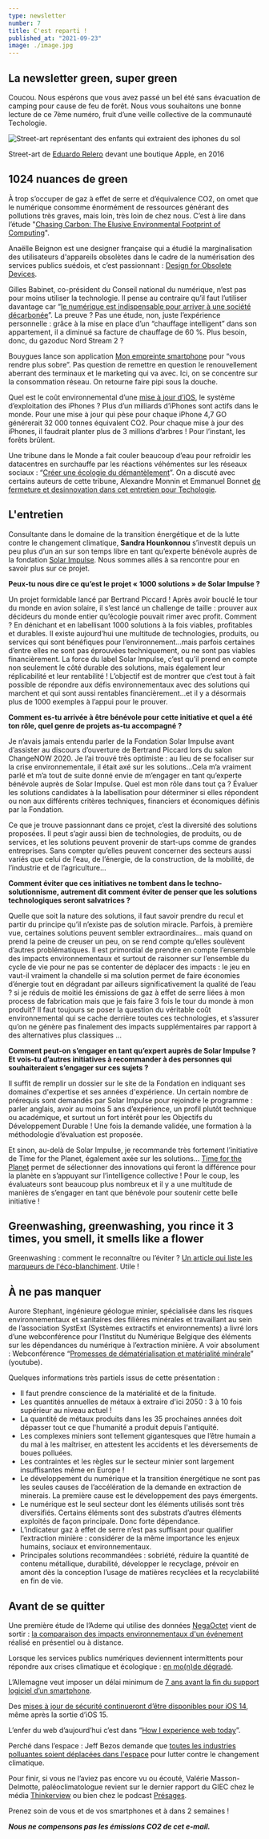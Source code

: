 ```yaml
---
type: newsletter
number: 7
title: C'est reparti !
published_at: "2021-09-23"
image: ./image.jpg
---
```


## La newsletter green, super green

Coucou. Nous espérons que vous avez passé un bel été sans évacuation de camping pour cause de feu de forêt. Nous vous souhaitons une bonne lecture de ce 7ème numéro, fruit d’une veille collective de la communauté Techologie.

![Street-art représentant des enfants qui extraient des iphones du sol](./image.jpg)

Street-art de [Eduardo Relero](https://www.eduardorelero.com/) devant une boutique Apple, en 2016

## 1024 nuances de green

À trop s’occuper de gaz à effet de serre et d’équivalence CO2, on omet que le numérique consomme énormément de ressources générant des pollutions très graves, mais loin, très loin de chez nous. C’est à lire dans l’étude "[Chasing Carbon: The Elusive Environmental Footprint of Computing](https://arxiv.org/pdf/2011.02839.pdf)".

Anaëlle Beignon est une designer française qui a étudié la marginalisation des utilisateurs d'appareils obsolètes dans le cadre de la numérisation des services publics suédois, et c’est passionnant : [Design for Obsolete Devices](https://anaellebeignon.fr/design-for-obsolete-devices.html).

Gilles Babinet, co-président du Conseil national du numérique, n’est pas pour moins utiliser la technologie. Il pense au contraire qu’il faut l’utiliser davantage car “[le numérique est indispensable pour arriver à une société décarbonée](https://www.wedemain.fr/dechiffrer/le-numerique-est-indispensable-pour-arriver-a-une-societe-decarbonee/)”. La preuve ? Pas une étude, non, juste l’expérience personnelle : grâce à la mise en place d’un “chauffage intelligent” dans son appartement, il a diminué sa facture de chauffage de 60 %. Plus besoin, donc, du gazoduc Nord Stream 2 ?

Bouygues lance son application [Mon empreinte smartphone](https://www.igen.fr/app-store/2021/09/mon-empreinte-smartphone-lapp-de-bouygues-pour-moins-consommer-125211) pour “vous rendre plus sobre”. Pas question de remettre en question le renouvellement aberrant des terminaux et le marketing qui va avec. Ici, on se concentre sur la consommation réseau. On retourne faire pipi sous la douche.

Quel est le coût environnemental d’une [mise à jour d’iOS](https://www.theverge.com/2021/1/27/22253162/iphone-users-total-number-billion-apple-tim-cook-q1-2021), le système d’exploitation des iPhones ? Plus d’un milliards d’iPhones sont actifs dans le monde. Pour une mise à jour qui pèse pour chaque iPhone 4,7 GO générerait 32 000 tonnes équivalent CO2. Pour chaque mise à jour des iPhones, il faudrait planter plus de 3 millions d’arbres ! Pour l’instant, les forêts brûlent.

Une tribune dans le Monde a fait couler beaucoup d’eau pour refroidir les datacentres en surchauffe par les réactions véhémentes sur les réseaux sociaux : “[Créer une écologie du démantèlement](https://twitter.com/ehooge/status/1435195883449163779)”. On a discuté avec certains auteurs de cette tribune, Alexandre Monnin et Emmanuel Bonnet [de fermeture et desinnovation dans cet entretien pour Techologie](https://techologie.net/episodes/47-strategie-et-design-pour-lanthropocene).

## L'entretien

Consultante dans le domaine de la transition énergétique et de la lutte contre le changement climatique, **Sandra Hounkonnou** s’investit depuis un peu plus d’un an sur son temps libre en tant qu’experte bénévole auprès de la fondation [Solar Impulse](https://solarimpulse.com/). Nous sommes allés à sa rencontre pour en savoir plus sur ce projet.

**Peux-tu nous dire ce qu’est le projet « 1000 solutions » de Solar Impulse ?**

Un projet formidable lancé par Bertrand Piccard ! Après avoir bouclé le tour du monde en avion solaire, il s’est lancé un challenge de taille : prouver aux décideurs du monde entier qu’écologie pouvait rimer avec profit. Comment ? En dénichant et en labellisant 1000 solutions à la fois viables, profitables et durables. Il existe aujourd’hui une multitude de technologies, produits, ou services qui sont bénéfiques pour l’environnement…mais parfois certaines d’entre elles ne sont pas éprouvées techniquement, ou ne sont pas viables financièrement. La force du label Solar Impulse, c’est qu’il prend en compte non seulement le côté durable des solutions, mais également leur réplicabilité et leur rentabilité ! L’objectif est de montrer que c’est tout à fait possible de répondre aux défis environnementaux avec des solutions qui marchent et qui sont aussi rentables financièrement…et il y a désormais plus de 1000 exemples à l’appui pour le prouver.

**Comment es-tu arrivée à être bénévole pour cette initiative et quel a été ton rôle, quel genre de projets as-tu accompagné ?**

Je n’avais jamais entendu parler de la Fondation Solar Impulse avant d’assister au discours d’ouverture de Bertrand Piccard lors du salon ChangeNOW 2020. Je l’ai trouvé très optimiste : au lieu de se focaliser sur la crise environnementale, il était axé sur les solutions…Cela m’a vraiment parlé et m’a tout de suite donné envie de m’engager en tant qu’experte bénévole auprès de Solar Impulse. Quel est mon rôle dans tout ça ? Évaluer les solutions candidates à la labellisation pour déterminer si elles répondent ou non aux différents critères techniques, financiers et économiques définis par la Fondation.

Ce que je trouve passionnant dans ce projet, c’est la diversité des solutions proposées. Il peut s’agir aussi bien de technologies, de produits, ou de services, et les solutions peuvent provenir de start-ups comme de grandes entreprises. Sans compter qu’elles peuvent concerner des secteurs aussi variés que celui de l’eau, de l’énergie, de la construction, de la mobilité, de l’industrie et de l’agriculture…

**Comment éviter que ces initiatives ne tombent dans le techno-solutionnisme, autrement dit comment éviter de penser que les solutions technologiques seront salvatrices ?**

Quelle que soit la nature des solutions, il faut savoir prendre du recul et partir du principe qu’il n’existe pas de solution miracle. Parfois, à première vue, certaines solutions peuvent sembler extraordinaires… mais quand on prend la peine de creuser un peu, on se rend compte qu’elles soulèvent d’autres problématiques. Il est primordial de prendre en compte l’ensemble des impacts environnementaux et surtout de raisonner sur l’ensemble du cycle de vie pour ne pas se contenter de déplacer des impacts : le jeu en vaut-il vraiment la chandelle si ma solution permet de faire économies d’énergie tout en dégradant par ailleurs significativement la qualité de l’eau ? si je réduis de moitié les émissions de gaz à effet de serre liées à mon process de fabrication mais que je fais faire 3 fois le tour du monde à mon produit? Il faut toujours se poser la question du véritable coût environnemental qui se cache derrière toutes ces technologies, et s’assurer qu’on ne génère pas finalement des impacts supplémentaires par rapport à des alternatives plus classiques …

**Comment peut-on s’engager en tant qu’expert auprès de Solar Impulse ? Et vois-tu d’autres initiatives à recommander à des personnes qui souhaiteraient s’engager sur ces sujets ?**

Il suffit de remplir un dossier sur le site de la Fondation en indiquant ses domaines d'expertise et ses années d'expérience. Un certain nombre de prérequis sont demandés par Solar Impulse pour rejoindre le programme : parler anglais, avoir au moins 5 ans d’expérience, un profil plutôt technique ou académique, et surtout un fort intérêt pour les Objectifs du Développement Durable ! Une fois la demande validée, une formation à la méthodologie d’évaluation est proposée.

Et sinon, au-delà de Solar Impulse, je recommande très fortement l’initiative de Time for the Planet, également axée sur les solutions… [Time for the Planet](https://www.time-planet.com/fr) permet de sélectionner des innovations qui feront la différence pour la planète en s’appuyant sur l’intelligence collective ! Pour le coup, les évaluateurs sont beaucoup plus nombreux et il y a une multitude de manières de s’engager en tant que bénévole pour soutenir cette belle initiative !

## Greenwashing, greenwashing, you rince it 3 times, you smell, it smells like a flower

Greenwashing : comment le reconnaître ou l’éviter ? [Un article qui liste les marqueurs de l'éco-blanchiment](https://represente.org/greenwashing-comment-le-reconnaitre-et-leviter/). Utile !

## À ne pas manquer

Aurore Stephant, ingénieure géologue minier, spécialisée dans les risques environnementaux et sanitaires des filières minérales et travaillant au sein de l’association SystExt (Systèmes extractifs et environnements) a livré lors d’une webconférence pour l’Institut du Numérique Belgique des éléments sur les dépendances du numérique à l’extraction minière. A voir absolument : Webconférence “[Promesses de dématérialisation et matérialité minérale](https://www.youtube.com/watch?v=QW9udH0vwlE)” (youtube).

Quelques informations très partiels issus de cette présentation :

*   Il faut prendre conscience de la matérialité et de la finitude.
*   Les quantités annuelles de métaux à extraire d'ici 2050 : 3 à 10 fois supérieur au niveau actuel !
*   La quantité de métaux produits dans les 35 prochaines années doit dépasser tout ce que l'humanité a produit depuis l'antiquité.
*   Les complexes miniers sont tellement gigantesques que l’être humain a du mal à les maîtriser, en attestent les accidents et les déversements de boues polluées.
*   Les contraintes et les règles sur le secteur minier sont largement insuffisantes même en Europe !
*   Le développement du numérique et la transition énergétique ne sont pas les seules causes de l’accélération de la demande en extraction de minerais. La première cause est le développement des pays émergents.
*   Le numérique est le seul secteur dont les éléments utilisés sont très diversifiés. Certains éléments sont des substrats d’autres éléments exploités de façon principale. Donc forte dépendance.
*   L’indicateur gaz à effet de serre n’est pas suffisant pour qualifier l’extraction minière : considérer de la même importance les enjeux humains, sociaux et environnementaux.
*   Principales solutions recommandées : sobriété, réduire la quantité de contenu métallique, durabilité, développer le recyclage, prévoir en amont dès la conception l’usage de matières recyclées et la recyclabilité en fin de vie.

## Avant de se quitter

Une première étude de l’Ademe qui utilise des données [NegaOctet](https://negaoctet.org/) vient de sortir : [la comparaison des impacts environnementaux d'un événement](https://librairie.ademe.fr/dechets-economie-circulaire/4886-evaluation-des-impacts-environnementaux-de-l-edition-virtuelle-2020-des-assises-de-l-economie-circulaire.html) réalisé en présentiel ou à distance.

Lorsque les services publics numériques deviennent intermittents pour répondre aux crises climatique et écologique : [en mo(n)de dégradé](http://nosalgorithmes.fr/en-monde-degrade/).

L’Allemagne veut imposer un délai minimum de [7 ans avant la fin du support logiciel d’un smartphone](https://www.clubic.com/smartphone/actualite-383042-l-allemagne-veut-imposer-un-delai-minimum-de-7-ans-avant-la-fin-du-support-logiciel-d-un-smartphone.html).

Des [mises à jour de sécurité continueront d’être disponibles pour iOS 14](https://www.clubic.com/pro/entreprises/apple/actualite-374303-des-mises-a-jour-de-securite-continueront-d-etre-disponibles-pour-ios-14-meme-apres-la-sortie-d-ios-15.html), même après la sortie d’iOS 15.

L’enfer du web d’aujourd’hui c’est dans “[How I experience web today](https://how-i-experience-web-today.com)”.

Perché dans l’espace : Jeff Bezos demande que [toutes les industries polluantes soient déplacées dans l'espace](https://twitter.com/thehill/status/1417582096135110659?s=20) pour lutter contre le changement climatique.

Pour finir, si vous ne l’aviez pas encore vu ou écouté, Valérie Masson-Delmotte, paléoclimatologue revient sur le dernier rapport du GIEC chez le média [Thinkerview](https://youtube.com/watch?v=9X4bV9fYkfs&amp;feature=share) ou bien chez le podcast [Présages](https://www.presages.fr/blog/2021/valerie-masson-delmotte).

Prenez soin de vous et de vos smartphones et à dans 2 semaines !

_**Nous ne compensons pas les émissions CO2 de cet e-mail.**_
